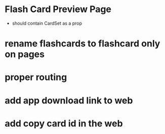 # Flash Card Preview Page

- should contain CardSet as a prop

# rename flashcards to flashcard only on pages

# proper routing

# add app download link to web

# add copy card id in the web
